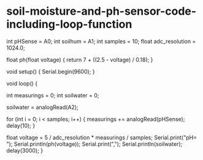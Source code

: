 # soil-moisture-and-ph-sensor-code-including-loop-function

int pHSense = A0;
int soilhum = A1;
int samples = 10;
float adc_resolution = 1024.0;

float ph(float voltage) {
  return 7 + ((2.5 - voltage) / 0.18);
}

void setup() {
  Serial.begin(9600);
}

void loop() {

  int measurings = 0;
  int soilwater = 0;

  soilwater = analogRead(A2);

  for (int i = 0; i < samples; i++) {
    measurings += analogRead(pHSense);
    delay(10);
  }

  float voltage = 5 / adc_resolution * measurings / samples;
  Serial.print("pH= ");
  Serial.println(ph(voltage));
  Serial.print(",");
  Serial.println(soilwater);
  delay(3000);
}
